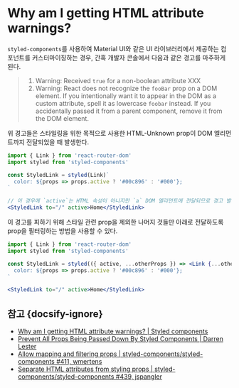 # Why am I getting HTML attribute warnings?

`styled-components`를 사용하여 Material UI와 같은 UI 라이브러리에서 제공하는 컴포넌트를 커스터마이징하는 경우, 간혹 개발자 콘솔에서 다음과 같은 경고를 마주하게 된다.

> 1. Warning: Received `true` for a non-boolean attribute XXX
> 2. Warning: React does not recognize the `fooBar` prop on a DOM element. If you intentionally want it to appear in the DOM as a custom attribute, spell it as lowercase `foobar` instead. If you accidentally passed it from a parent component, remove it from the DOM element.

위 경고들은 스타일링을 위한 목적으로 사용한 HTML-Unknown prop이 DOM 엘리먼트까지 전달되었을 때 발생한다.

```jsx
import { Link } from 'react-router-dom'
import styled from 'styled-components'

const StyledLink = styled(Link)`
  color: ${props => props.active ? '#00c896' : '#000'};
`

// 이 경우에 `active`는 HTML 속성이 아니지만 `a` DOM 엘리먼트에 전달되므로 경고 발생
<StyledLink to="/" active>Home</StyledLink>
```

이 경고를 피하기 위해 스타일 관련 prop을 제외한 나머지 것들만 아래로 전달하도록 prop을 필터링하는 방법을 사용할 수 있다.

```jsx
import { Link } from 'react-router-dom'
import styled from 'styled-components'

const StyledLink = styled(({ active, ...otherProps }) => <Link {...otherProps} />)`
  color: ${props => props.active ? '#00c896' : '#000'};
`

<StyledLink to="/" active>Home</StyledLink>
```

## 참고 {docsify-ignore}

* [Why am I getting HTML attribute warnings? | Styled components](https://www.styled-components.com/docs/faqs#why-am-i-getting-html-attribute-warnings)
* [Prevent All Props Being Passed Down By Styled Components | Darren Lester](https://www.darrenlester.com/blog/prevent-all-props-being-passed)
* [Allow mapping and filtering props | styled-components/styled-components #411, wmertens](https://github.com/styled-components/styled-components/issues/411)
* [Separate HTML attributes from styling props | styled-components/styled-components #439, jspangler](https://github.com/styled-components/styled-components/issues/439)
